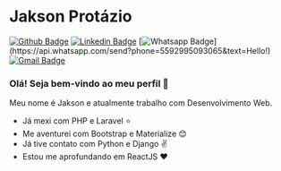 # Jakson Protázio

[![Github Badge](https://img.shields.io/badge/-Github-000?style=flat-square&logo=Github&logoColor=white&link=https://github.com/JaksonProtazio)](https://github.com/JaksonProtazio)
[![Linkedin Badge](https://img.shields.io/badge/-LinkedIn-blue?style=flat-square&logo=Linkedin&logoColor=white&link=https://www.linkedin.com/in/jakson-prot%C3%A1zio-0598b714b/)](https://www.linkedin.com/in/jakson-prot%C3%A1zio-0598b714b/)
[![Whatsapp Badge](https://img.shields.io/badge/-Whatsapp-4CA143?style=flat-square&labelColor=4CA143&logo=whatsapp&logoColor=white&link=https://api.whatsapp.com/send?phone=5592995093065&text=Hello!)](https://api.whatsapp.com/send?phone=5592995093065&text=Hello!)
[![Gmail Badge](https://img.shields.io/badge/-Gmail-c14438?style=flat-square&logo=Gmail&logoColor=white&link=mailto:jpv.lic16@uea.edu.br)](mailto:jpv.lic16@uea.edu.br)

### Olá! Seja bem-vindo ao meu perfil 👋

Meu nome é Jakson e atualmente trabalho com Desenvolvimento Web.

- Já mexi com PHP e Laravel :star:
- Me aventurei com Bootstrap e Materialize :blush:
- Já tive contato com Python e Django :v:
- Estou me aprofundando em ReactJS :heart:
<!--
**JaksonProtazio/JaksonProtazio** is a ✨ _special_ ✨ repository because its `README.md` (this file) appears on your GitHub profile.

Here are some ideas to get you started:

- 🔭 I’m currently working on ...
- 🌱 I’m currently learning ...
- 👯 I’m looking to collaborate on ...
- 🤔 I’m looking for help with ...
- 💬 Ask me about ...
- 📫 How to reach me: ...
- 😄 Pronouns: ...
- ⚡ Fun fact: ...
-->
